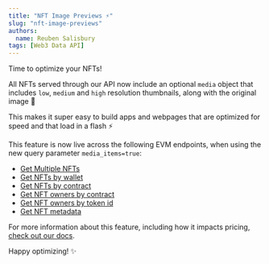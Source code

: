 ```yaml
---
title: "NFT Image Previews ⚡"
slug: "nft-image-previews"
authors:
  name: Reuben Salisbury
tags: [Web3 Data API]
---
```


Time to optimize your NFTs!

All NFTs served through our API now include an optional `media` object that includes `low`, `medium` and `high` resolution thumbnails, along with the original image 🎉

This makes it super easy to build apps and webpages that are optimized for speed and that load in a flash ⚡

<!--truncate-->

This feature is now live across the following EVM endpoints, when using the new query parameter `media_items=true`:

* [Get Multiple NFTs](/web3-data-api/evm/reference/get-multiple-nfts)
* [Get NFTs by wallet](/web3-data-api/evm/reference/get-wallet-nfts)
* [Get NFTs by contract](/web3-data-api/evm/reference/get-contract-nfts)
* [Get NFT owners by contract](/web3-data-api/evm/reference/get-nft-owners)
* [Get NFT owners by token id](/web3-data-api/evm/reference/get-nft-token-id-owners)
* [Get NFT metadata](/web3-data-api/evm/reference/get-nft-metadata)

For more information about this feature, including how it impacts pricing, [check out our docs](/web3-data-api/evm/nft-image-previews).

Happy optimizing! ✨
